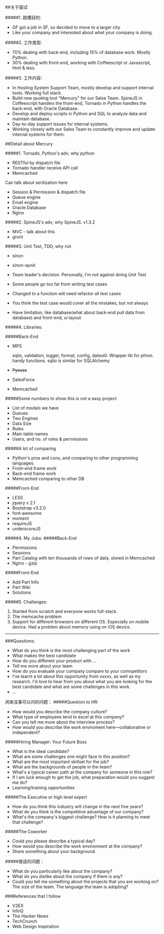 ##关于面试

#####1. 跳槽目的:
* GF got a job in SF, so decided to move to a larger city
* Like your company and interested about what your company is doing.

#####2. 工作类型:
* 70% dealing with back-end, including 15% of database work. Mostly Python.
* 30% dealing with front-end, working with Coffeescript or Javascript, html & less.

#####3. 工作内容:
* In Hosting System Support Team, mostly develop and support internal tools. Working full stack.
* Build new quoting tool "Mercury" for our Salse Team. SpineJS in Coffeescript handles the front-end, Tornado in Python handles the back-end, with Oracle Database.
* Develop and deploy scripts in Python and SQL to analyze data and maintain database.
* Day-to-day support issues for internal systems.
* Working closely with our Sales Team to constantly improve and update internal systems for them.

##Detail about Mercury

#####1. Tornado, Python's adv, why python
* RESTful by dispatch file
* Tornado handler receive API call
* Memcached

Can talk about serilization here

* Session & Permission & dispatch file
* Queue engine
* Email engine
* Oracle Database
* Nginx

#####2. SpineJS's adv, why SpineJS. v1.3.2
* MVC - talk about this
* grunt

#####3. Unit Test, TDD, why not
* sinon
* sinon-qunit

* Team leader's decision. Personally, I'm not against doing Unit Test
* Some people go too far from writing test cases
* Changed to a function will need refactor all test cases
* You think the test case would cover all the mistakes, but not always
* Have limitation, like database(what about back-end pull data from database) and front-end, ui layout

#####4. Libraries:

#####Back-End
* MPS

  sqlio, validation, logger, format, config, dateutil. Wrapper lib for pthon. handy functions.
  sqlio is similar for SQLAlchemy
* ~~Pyxuss~~
* SalesForce
* Memcached

#####Some numbers to show this is not a easy project
* List of modals we have
* Queues
* Two Engines
* Data Size
* Rules
* Main table names
* Users, and no. of roles & permissions

#####A lot of comparing
* Python's pros and cons, and comparing to other programming languages.
* Front-end frame work
* Back-end frame work
* Memcached comparing to other DB

#####Front-End
* LESS
* jquery v 2.1
* Bootstrap v3.2.0
* font-awesome
* moment
* requireJS
* underscoreJS

#####4. My Jobs:
#####Back-End
* Permissions
* Sessions
* Part Catalog with ten thousands of rows of data, stored in Memcached
* Nginx - gzip

#####Front-End
* Add Part Info
* Part Wiki
* Solutions

#####5. Challenges:
1. Started from scratch and everyone works full-stack.
2. The memcache problem
3. Support for different browsers on different OS. Especially on mobile device. Had a problem about memory using on iOS device.

-----

###Questions:
* What do you think is the most challenging part of the work
* What makes the best candidate
* How do you different your product with ...
* Tell me more about your team
* How do you evaluate your company compare to your comnpetitors
* I've learnt a lot about this opportunity from xxxxx, as well as my research. I'd love to hear from you about what you are looking for the best candidate and what are some challenges in this work.
* ...

闲来没事可以问的问题：
#####Question to HR:
* How would you describe the company culture?
* What type of employees tend to excel at this company?
* Can you tell me more about the interview process?
* How would you describe the work enviroment here—collaborative or independent?

#####Hiring Manager: Your Future Boss
* What is the ideal candidate?
* What are some challenges one might face in this position?
* What are the most important skillset for the job?
* What are the backgrounds of people in the team?
* What's a typical career path at the company for someone in this role?
* If I am luck enough to get the job, what preparation would you suggest me do?
* Learning/training opportunities

#####The Executive or high level expert
* How do you think this industry will change in the next five years?
* What do you think is the competitive advantage of our company?
* What's the company's biggest challenge? How is it planning to meet that challenge?

#####The Coworker
* Could you please describe a typical day?
* How would you describe the work environment at the company?
* Share something about your background.

#####普适的问题：
* What do you particularly like about the company?
* What do you dislike about the company if there is any?
* Could you tell me something about the projects that you are working on? The size of the team. The language the team is adopting?


###References that I follow
* V2EX
* InfoQ
* The Hacker News
* TechCrunch
* Web Design Inspiration
